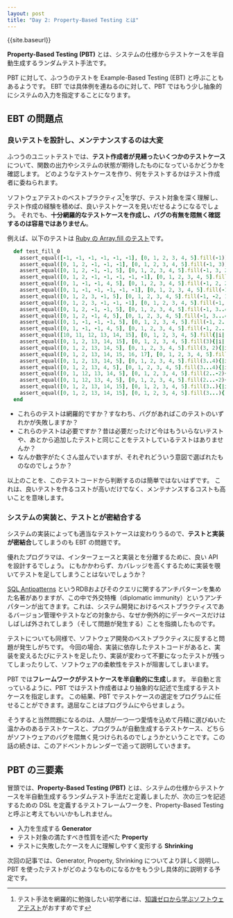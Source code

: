 ```yaml
---
layout: post
title: "Day 2: Property-Based Testing とは"
---
```


{{site.baseurl}}

**Property-Based Testing (PBT)** とは、システムの仕様からテストケースを半自動生成するランダムテスト手法です。

PBT に対して、ふつうのテストを Example-Based Testing (EBT) と呼ぶこともあるようです。
EBT では具体例を連ねるのに対して、PBT ではもう少し抽象的にシステムの入力を指定することになります。

## EBT の問題点

### 良いテストを設計し、メンテナンスするのは大変

ふつうのユニットテストでは、**テスト作成者が見繕ったいくつかのテストケース**について、関数の出力やシステムの状態が期待したものになっているかどうかを確認します。
どのようなテストケースを作り、何をテストするかはテスト作成者に委ねられます。

ソフトウェアテストのベストプラクティス[^1]を学び、テスト対象を深く理解し、テスト作成の経験を積めば、良いテストケースを見いだせるようになるでしょう。
それでも、**十分網羅的なテストケースを作成し、バグの有無を隈無く確認するのは容易ではありません**。

例えば、以下のテストは [Ruby の Array.fill のテスト](https://github.com/ruby/ruby/blob/trunk/test/ruby/test_array.rb#L182)です。

```ruby
  def test_fill_0
    assert_equal([-1, -1, -1, -1, -1, -1], [0, 1, 2, 3, 4, 5].fill(-1))
    assert_equal([0, 1, 2, -1, -1, -1], [0, 1, 2, 3, 4, 5].fill(-1, 3))
    assert_equal([0, 1, 2, -1, -1, 5], [0, 1, 2, 3, 4, 5].fill(-1, 3, 2))
    assert_equal([0, 1, 2, -1, -1, -1, -1, -1], [0, 1, 2, 3, 4, 5].fill(-1, 3, 5))
    assert_equal([0, 1, -1, -1, 4, 5], [0, 1, 2, 3, 4, 5].fill(-1, 2, 2))
    assert_equal([0, 1, -1, -1, -1, -1, -1], [0, 1, 2, 3, 4, 5].fill(-1, 2, 5))
    assert_equal([0, 1, 2, 3, -1, 5], [0, 1, 2, 3, 4, 5].fill(-1, -2, 1))
    assert_equal([0, 1, 2, 3, -1, -1, -1], [0, 1, 2, 3, 4, 5].fill(-1, -2, 3))
    assert_equal([0, 1, 2, -1, -1, 5], [0, 1, 2, 3, 4, 5].fill(-1, 3..4))
    assert_equal([0, 1, 2, -1, 4, 5], [0, 1, 2, 3, 4, 5].fill(-1, 3...4))
    assert_equal([0, 1, -1, -1, -1, 5], [0, 1, 2, 3, 4, 5].fill(-1, 2..-2))
    assert_equal([0, 1, -1, -1, 4, 5], [0, 1, 2, 3, 4, 5].fill(-1, 2...-2))
    assert_equal([10, 11, 12, 13, 14, 15], [0, 1, 2, 3, 4, 5].fill{|i| i+10})
    assert_equal([0, 1, 2, 13, 14, 15], [0, 1, 2, 3, 4, 5].fill(3){|i| i+10})
    assert_equal([0, 1, 2, 13, 14, 5], [0, 1, 2, 3, 4, 5].fill(3, 2){|i| i+10})
    assert_equal([0, 1, 2, 13, 14, 15, 16, 17], [0, 1, 2, 3, 4, 5].fill(3, 5){|i| i+10})
    assert_equal([0, 1, 2, 13, 14, 5], [0, 1, 2, 3, 4, 5].fill(3..4){|i| i+10})
    assert_equal([0, 1, 2, 13, 4, 5], [0, 1, 2, 3, 4, 5].fill(3...4){|i| i+10})
    assert_equal([0, 1, 12, 13, 14, 5], [0, 1, 2, 3, 4, 5].fill(2..-2){|i| i+10})
    assert_equal([0, 1, 12, 13, 4, 5], [0, 1, 2, 3, 4, 5].fill(2...-2){|i| i+10})
    assert_equal([0, 1, 2, 13, 14, 15], [0, 1, 2, 3, 4, 5].fill(3..){|i| i+10})
    assert_equal([0, 1, 2, 13, 14, 15], [0, 1, 2, 3, 4, 5].fill(3...){|i| i+10})
  end
```

* これらのテストは網羅的ですか？すなわち、バグがあればこのテストのいずれかが失敗しますか？
* これらのテストは必要ですか？昔は必要だったけど今はもういらないテストや、あとから追加したテストと同じことをテストしているテストはありませんか？
* なんか数字がたくさん並んでいますが、それぞれどういう意図で選ばれたものなのでしょうか？

以上のことを、このテストコードから判断するのは簡単ではないはずです。
これは、良いテストを作るコストが高いだけでなく、メンテナンスするコストも高いことを意味します。

### システムの実装と、テストとが密結合する

システムの実装によっても適当なテストケースは変わりうるので、**テストと実装が密結合**してしまうのも EBT の問題です。

優れたプログラマは、インターフェースと実装とを分離するために、良い API を設計するでしょう。
にもかかわらず、カバレッジを高くするために実装を覗いてテストを足してしまうことはないでしょうか？

[SQL Antipatterns](https://pragprog.com/book/bksqla/sql-antipatterns) というRDBおよびそのクエリに関するアンチパターンを集めた名著がありますが、この中で外交特権（diplomatic immunity）というアンチパターンが出てきます。これは、システム開発におけるベストプラクティスであるバージョン管理やテストなどの対象から、なぜか例外的にデータベースだけはしばしば外されてしまう（そして問題が発生する）ことを指摘したものです。

テストについても同様で、ソフトウェア開発のベストプラクティスに反すると問題が発生しがちです。
今回の場合、実装に依存したテストコードがあると、実装を変えるたびにテストを足したり、実装が変わって不要になったテストが残ってしまったりして、ソフトウェアの柔軟性をテストが阻害してしまいます。

PBT では**フレームワークがテストケースを半自動的に生成**します。
半自動と言っているように、PBT ではテスト作成者はより抽象的な記述で生成するテストケースを指定します。
この結果、PBT でテストケースの選定をプログラムに任せることができます。退屈なことはプログラムにやらせましょう。

そうすると当然問題になるのは、人間が一つ一つ愛情を込めて丹精に選びぬいた温かみのあるテストケースと、プログラムが自動生成するテストケース、どちらがソフトウェアのバグを隈無く見つけられるのでしょうかということです。この話の続きは、このアドベントカレンダーで追って説明していきます。

## PBT の三要素

冒頭では、**Property-Based Testing (PBT)** とは、システムの仕様からテストケースを半自動生成するランダムテスト手法だと定義しましたが、次の三つを記述するための DSL を定義するテストフレームワークを、Property-Based Testing と呼ぶと考えてもいいかもしれません。

* 入力を生成する **Generator**
* テスト対象の満たすべき性質を述べた **Property**
* テストに失敗したケースを人に理解しやすく変形する **Shrinking**

次回の記事では、Generator, Property, Shrinking についてより詳しく説明し、PBT を使ったテストがどのようなものになるかをもう少し具体的に説明する予定です。

[^1]: テスト手法を網羅的に勉強したい初学者には、[知識ゼロから学ぶソフトウェアテスト](https://www.amazon.co.jp/dp/B00HQ7S5CA)がおすすめです
